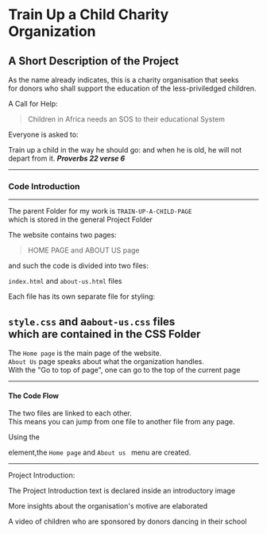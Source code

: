 # Train Up a Child Charity Organization

##  A Short Description of the Project

As the name already indicates, this is a charity organisation that seeks <br>
for donors who shall support the education of the less-priviledged children. 

A Call for Help:

>Children in Africa needs an SOS to their educational System<br>


Everyone is asked to:

Train up a child in the way he should go: and when he is old, he will not depart from it.   ***Proverbs 22 verse 6***

---
### Code Introduction
---
The parent Folder for my work is ```TRAIN-UP-A-CHILD-PAGE``` <br>
which is stored in the general Project Folder <br>


The website contains two pages:


> HOME PAGE and ABOUT US page
 
 and such the code is divided into two files: 

 ```index.html``` and ```about-us.html``` files

 Each file has its own separate file for styling:

 ```style.css``` and a```about-us.css``` files <br>
 which are contained in the CSS Folder
 ----
The ```Home page``` is the main page of the website.<br>
```About Us``` page speaks about what the organization handles.<br>
With the "Go to top of page", one can go to the top of the current page

----
#### The Code Flow

The two files are linked to each other.<br>
This means you can jump from one file to another file from any page.

Using the <nav></nav> element,the ```Home page``` and ```About us ``` menu are created.

----

Project Introduction:

The Project Introduction text is declared inside an introductory image

More insights about the organisation's motive are elaborated

A video of children who are sponsored by donors dancing in their school